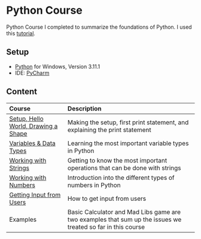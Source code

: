 # Python Course #
Python Course I completed to summarize the foundations of Python. I used this [tutorial](https://www.youtube.com/watch?v=rfscVS0vtbw).

## Setup ##
- [Python](https://www.python.org/downloads/windows/) for Windows, Version 3.11.1
- IDE: [PyCharm](https://www.jetbrains.com/pycharm/download/download-thanks.html)



## Content ##
| Course | Description |
| :----- | :---------- |
| [Setup, Hello World, Drawing a Shape](https://github.com/dastal/Tutorials/blob/main/Python_Course/docs/1_Setup_Hello_World_Shape.md) | Making the setup, first print statement, and explaining the print statement |
| [Variables & Data Types](https://github.com/dastal/Tutorials/blob/main/Python_Course/docs/2_Variables_Data_Types.md) | Learning the most important variable types in Python |
| [Working with Strings](https://github.com/dastal/Tutorials/blob/main/Python_Course/docs/3_Working_With_String.md) | Getting to know the most important operations that can be done with strings |
| [Working with Numbers](https://github.com/dastal/Tutorials/blob/main/Python_Course/docs/4_Working_With_Numbers.md) | Introduction into the different types of numbers in Python |
| [Getting Input from Users](https://github.com/dastal/Tutorials/blob/main/Python_Course/docs/5_Getting_Input_from_Users.md) | How to get input from users |
| Examples | Basic Calculator and Mad Libs game are two examples that sum up the issues we treated so far in this course |

